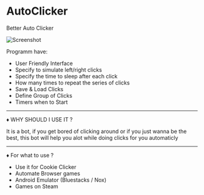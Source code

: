﻿# AutoClicker
Better Auto Clicker

![Screenshot](https://i.ibb.co/RY77dTH/Auto-Clicker.png)

Programm have:

* User Friendly Interface
* Specify to simulate left/right clicks
* Specify the time to sleep after each click
* How many times to repeat the series of clicks
* Save & Load Clicks
* Define Group of Clicks
* Timers when to Start

--------------------------------------------------------

♦ WHY SHOULD I USE IT ?

It is a bot, if you get bored of clicking around or if you just wanna be the 
best, this bot will help you alot while doing clicks for you automaticly

--------------------------------------------------------

♦ For what to use ?

- Use it for Cookie Clicker 
- Automate Browser games
- Android Emulator (Bluestacks / Nox)
- Games on Steam 
